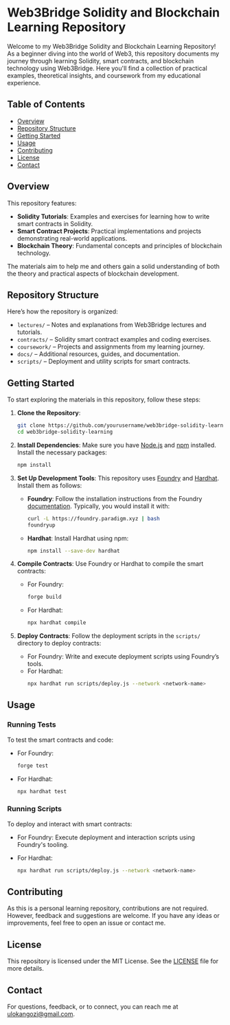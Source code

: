 

# Web3Bridge Solidity and Blockchain Learning Repository

Welcome to my Web3Bridge Solidity and Blockchain Learning Repository! As a beginner diving into the world of Web3, this repository documents my journey through learning Solidity, smart contracts, and blockchain technology using Web3Bridge. Here you'll find a collection of practical examples, theoretical insights, and coursework from my educational experience.

## Table of Contents

- [Overview](#overview)
- [Repository Structure](#repository-structure)
- [Getting Started](#getting-started)
- [Usage](#usage)
- [Contributing](#contributing)
- [License](#license)
- [Contact](#contact)

## Overview

This repository features:

- **Solidity Tutorials**: Examples and exercises for learning how to write smart contracts in Solidity.
- **Smart Contract Projects**: Practical implementations and projects demonstrating real-world applications.
- **Blockchain Theory**: Fundamental concepts and principles of blockchain technology.

The materials aim to help me and others gain a solid understanding of both the theory and practical aspects of blockchain development.

## Repository Structure

Here’s how the repository is organized:

- `lectures/` – Notes and explanations from Web3Bridge lectures and tutorials.
- `contracts/` – Solidity smart contract examples and coding exercises.
- `coursework/` – Projects and assignments from my learning journey.
- `docs/` – Additional resources, guides, and documentation.
- `scripts/` – Deployment and utility scripts for smart contracts.

## Getting Started

To start exploring the materials in this repository, follow these steps:

1. **Clone the Repository**:
   ```bash
   git clone https://github.com/yourusername/web3bridge-solidity-learning.git
   cd web3bridge-solidity-learning
   ```

2. **Install Dependencies**:
   Make sure you have [Node.js](https://nodejs.org/) and [npm](https://www.npmjs.com/) installed. Install the necessary packages:
   ```bash
   npm install
   ```

3. **Set Up Development Tools**:
   This repository uses [Foundry](https://book.getfoundry.sh/) and [Hardhat](https://hardhat.org/). Install them as follows:

   - **Foundry**:
     Follow the installation instructions from the Foundry [documentation](https://book.getfoundry.sh/). Typically, you would install it with:
     ```bash
     curl -L https://foundry.paradigm.xyz | bash
     foundryup
     ```

   - **Hardhat**:
     Install Hardhat using npm:
     ```bash
     npm install --save-dev hardhat
     ```

4. **Compile Contracts**:
   Use Foundry or Hardhat to compile the smart contracts:
   - For Foundry:
     ```bash
     forge build
     ```
   - For Hardhat:
     ```bash
     npx hardhat compile
     ```

5. **Deploy Contracts**:
   Follow the deployment scripts in the `scripts/` directory to deploy contracts:
   - For Foundry:
     Write and execute deployment scripts using Foundry’s tools.
   - For Hardhat:
     ```bash
     npx hardhat run scripts/deploy.js --network <network-name>
     ```

## Usage

### Running Tests

To test the smart contracts and code:

- For Foundry:
  ```bash
  forge test
  ```

- For Hardhat:
  ```bash
  npx hardhat test
  ```

### Running Scripts

To deploy and interact with smart contracts:

- For Foundry:
  Execute deployment and interaction scripts using Foundry's tooling.
  
- For Hardhat:
  ```bash
  npx hardhat run scripts/deploy.js --network <network-name>
  ```

## Contributing

As this is a personal learning repository, contributions are not required. However, feedback and suggestions are welcome. If you have any ideas or improvements, feel free to open an issue or contact me.

## License

This repository is licensed under the MIT License. See the [LICENSE](LICENSE) file for more details.

## Contact

For questions, feedback, or to connect, you can reach me at [ulokangozi@gmail.com](mailto:ulokangozi@gmail.com).

